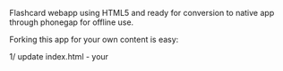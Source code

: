 Flashcard webapp using HTML5 and ready for conversion to native app through phonegap for offline use.

Forking this app for your own content is easy:

1/ update index.html
    - your <title>
    - your <h1> on the navigation page
    - translation of some button strings (now: Dutch)

2/ provide your own qa.json file 
    - I have the questions-and-answers stored in a Google Spreadsheet:
      https://docs.google.com/spreadsheet/ccc?key=0Au659FdpCliwdGlmLU9VcnJyQ2FQZGtEUnREdnZSZmc&usp=sharing
    - I use this Google script to export this data to JSON:
      http://blog.pamelafox.org/2013/06/exporting-google-spreadsheet-as-json.html


Swahili Word List
http://wold.livingsources.org/vocabulary/1

Icon: 
Hello, World In Several Languages 
http://openclipart.org/detail/171842/hello-world-in-several-languages-by-jobrad-171842
